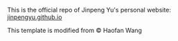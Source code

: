 This is the official repo of Jinpeng Yu's personal website: [jinpengyu.github.io](https://jinpengyu.github.io/)

This template is modified from © Haofan Wang